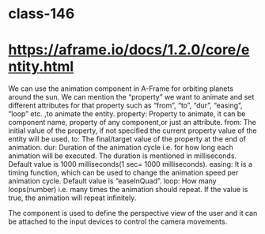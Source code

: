 # class-146
# https://aframe.io/docs/1.2.0/core/entity.html
We can use the animation component in A-Frame for orbiting planets around the sun.
We can mention the “property” we want to animate and set different attributes for that property such as “from”, “to”, “dur”, “easing”, “loop” etc. ,to animate the entity.
property: Property to animate, it can be component name, property of any component,or just an attribute.
from: The initial value of the property, if not specified the current property value of the entity will be used.
to: The final/target value of the property at the end of animation.
dur: Duration of the animation cycle i.e. for how long each animation will be executed. The duration is mentioned in milliseconds. Default value is 1000 milliseconds(1 sec= 1000 milliseconds).
easing: It is a timing function, which can be used to change the animation speed per animation cycle. Default value is “easeInQuad”.
loop: How many loops(number) i.e. many times the animation should repeat. If the value is true, the animation will repeat infinitely.



The component is used to define the perspective view of the user and it can be attached to the input devices to control the camera movements.
